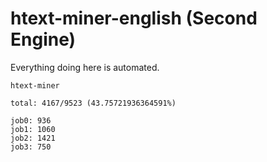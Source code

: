 # htext-miner-english (Second Engine)

Everything doing here is automated.

```
htext-miner

total: 4167/9523 (43.75721936364591%)

job0: 936
job1: 1060
job2: 1421
job3: 750
```